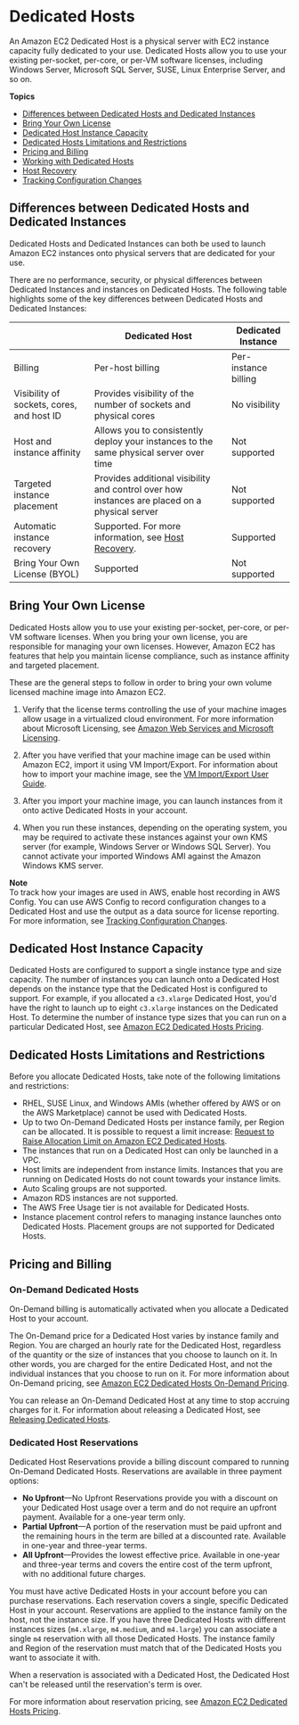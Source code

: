 # Dedicated Hosts<a name="dedicated-hosts-overview"></a>

An Amazon EC2 Dedicated Host is a physical server with EC2 instance capacity fully dedicated to your use\. Dedicated Hosts allow you to use your existing per\-socket, per\-core, or per\-VM software licenses, including Windows Server, Microsoft SQL Server, SUSE, Linux Enterprise Server, and so on\.

**Topics**
+ [Differences between Dedicated Hosts and Dedicated Instances](#dedicated-hosts-dedicated-instances)
+ [Bring Your Own License](#dedicated-hosts-BYOL)
+ [Dedicated Host Instance Capacity](#dedicated-hosts-configurations)
+ [Dedicated Hosts Limitations and Restrictions](#dedicated-hosts-limitations)
+ [Pricing and Billing](#dedicated-hosts-billing)
+ [Working with Dedicated Hosts](how-dedicated-hosts-work.md)
+ [Host Recovery](dedicated-hosts-recovery.md)
+ [Tracking Configuration Changes](dedicated-hosts-aws-config.md)

## Differences between Dedicated Hosts and Dedicated Instances<a name="dedicated-hosts-dedicated-instances"></a>

Dedicated Hosts and Dedicated Instances can both be used to launch Amazon EC2 instances onto physical servers that are dedicated for your use\.

There are no performance, security, or physical differences between Dedicated Instances and instances on Dedicated Hosts\. The following table highlights some of the key differences between Dedicated Hosts and Dedicated Instances:


|  | Dedicated Host | Dedicated Instance | 
| --- | --- | --- | 
| Billing | Per\-host billing | Per\-instance billing | 
| Visibility of sockets, cores, and host ID | Provides visibility of the number of sockets and physical cores | No visibility | 
| Host and instance affinity | Allows you to consistently deploy your instances to the same physical server over time | Not supported | 
| Targeted instance placement | Provides additional visibility and control over how instances are placed on a physical server | Not supported | 
| Automatic instance recovery | Supported\. For more information, see [Host Recovery](dedicated-hosts-recovery.md)\. | Supported | 
| Bring Your Own License \(BYOL\) | Supported | Not supported | 

## Bring Your Own License<a name="dedicated-hosts-BYOL"></a>

Dedicated Hosts allow you to use your existing per\-socket, per\-core, or per\-VM software licenses\. When you bring your own license, you are responsible for managing your own licenses\. However, Amazon EC2 has features that help you maintain license compliance, such as instance affinity and targeted placement\.

These are the general steps to follow in order to bring your own volume licensed machine image into Amazon EC2\.

1. Verify that the license terms controlling the use of your machine images allow usage in a virtualized cloud environment\. For more information about Microsoft Licensing, see [Amazon Web Services and Microsoft Licensing](https://aws.amazon.com/windows/faq/#licensing)\.

1. After you have verified that your machine image can be used within Amazon EC2, import it using VM Import/Export\. For information about how to import your machine image, see the [ VM Import/Export User Guide](https://docs.aws.amazon.com/vm-import/latest/userguide/)\.

1. After you import your machine image, you can launch instances from it onto active Dedicated Hosts in your account\.

1. When you run these instances, depending on the operating system, you may be required to activate these instances against your own KMS server \(for example, Windows Server or Windows SQL Server\)\. You cannot activate your imported Windows AMI against the Amazon Windows KMS server\.

**Note**  
To track how your images are used in AWS, enable host recording in AWS Config\. You can use AWS Config to record configuration changes to a Dedicated Host and use the output as a data source for license reporting\. For more information, see [Tracking Configuration Changes](dedicated-hosts-aws-config.md)\. 

## Dedicated Host Instance Capacity<a name="dedicated-hosts-configurations"></a>

Dedicated Hosts are configured to support a single instance type and size capacity\. The number of instances you can launch onto a Dedicated Host depends on the instance type that the Dedicated Host is configured to support\. For example, if you allocated a `c3.xlarge` Dedicated Host, you'd have the right to launch up to eight `c3.xlarge` instances on the Dedicated Host\. To determine the number of instance type sizes that you can run on a particular Dedicated Host, see [Amazon EC2 Dedicated Hosts Pricing](https://aws.amazon.com/ec2/dedicated-hosts/pricing/)\.

## Dedicated Hosts Limitations and Restrictions<a name="dedicated-hosts-limitations"></a>

Before you allocate Dedicated Hosts, take note of the following limitations and restrictions:
+ RHEL, SUSE Linux, and Windows AMIs \(whether offered by AWS or on the AWS Marketplace\) cannot be used with Dedicated Hosts\.
+ Up to two On\-Demand Dedicated Hosts per instance family, per Region can be allocated\. It is possible to request a limit increase: [Request to Raise Allocation Limit on Amazon EC2 Dedicated Hosts](https://console.aws.amazon.com/support/home#/case/create?issueType=service-limit-increase&limitType=)\.
+ The instances that run on a Dedicated Host can only be launched in a VPC\.
+ Host limits are independent from instance limits\. Instances that you are running on Dedicated Hosts do not count towards your instance limits\.
+ Auto Scaling groups are not supported\.
+ Amazon RDS instances are not supported\.
+ The AWS Free Usage tier is not available for Dedicated Hosts\.
+ Instance placement control refers to managing instance launches onto Dedicated Hosts\. Placement groups are not supported for Dedicated Hosts\.

## Pricing and Billing<a name="dedicated-hosts-billing"></a>

### On\-Demand Dedicated Hosts<a name="on-demand-dedicated-hosts"></a>

On\-Demand billing is automatically activated when you allocate a Dedicated Host to your account\.

The On\-Demand price for a Dedicated Host varies by instance family and Region\. You are charged an hourly rate for the Dedicated Host, regardless of the quantity or the size of instances that you choose to launch on it\. In other words, you are charged for the entire Dedicated Host, and not the individual instances that you choose to run on it\. For more information about On\-Demand pricing, see [Amazon EC2 Dedicated Hosts On\-Demand Pricing](https://aws.amazon.com/ec2/dedicated-hosts/pricing/#on-demand)\.

You can release an On\-Demand Dedicated Host at any time to stop accruing charges for it\. For information about releasing a Dedicated Host, see [Releasing Dedicated Hosts](how-dedicated-hosts-work.md#dedicated-hosts-releasing)\.

### Dedicated Host Reservations<a name="dedicated-host-reservations"></a>

Dedicated Host Reservations provide a billing discount compared to running On\-Demand Dedicated Hosts\. Reservations are available in three payment options:
+ **No Upfront**—No Upfront Reservations provide you with a discount on your Dedicated Host usage over a term and do not require an upfront payment\. Available for a one\-year term only\.
+ **Partial Upfront**—A portion of the reservation must be paid upfront and the remaining hours in the term are billed at a discounted rate\. Available in one\-year and three\-year terms\.
+ **All Upfront**—Provides the lowest effective price\. Available in one\-year and three\-year terms and covers the entire cost of the term upfront, with no additional future charges\.

You must have active Dedicated Hosts in your account before you can purchase reservations\. Each reservation covers a single, specific Dedicated Host in your account\. Reservations are applied to the instance family on the host, not the instance size\. If you have three Dedicated Hosts with different instances sizes \(`m4.xlarge`, `m4.medium`, and `m4.large`\) you can associate a single `m4` reservation with all those Dedicated Hosts\. The instance family and Region of the reservation must match that of the Dedicated Hosts you want to associate it with\. 

When a reservation is associated with a Dedicated Host, the Dedicated Host can't be released until the reservation's term is over\.

For more information about reservation pricing, see [Amazon EC2 Dedicated Hosts Pricing](https://aws.amazon.com/ec2/dedicated-hosts/pricing/#reservations)\.